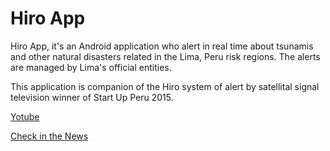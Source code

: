 # Hiro App
Hiro App, it's an Android application who alert in real time about tsunamis and other natural disasters related in the Lima, Peru risk regions. The alerts are managed by Lima's official entities.

This application is companion of the Hiro system of alert by satellital signal television winner of Start Up Peru 2015. 

[Yotube](https://www.youtube.com/watch?v=YUZ5jazcyx4)


[Check in the News](https://sophimania.pe/medio-ambiente/cambio-climatico-y-desastres/pera-ingenieros-prueban-alerta-temprana-de-tsunami-con-senal-de-tv-digital/)


